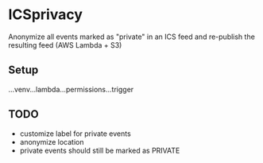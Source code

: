 # ICSprivacy
Anonymize all events marked as "private" in an ICS feed and re-publish the resulting feed (AWS Lambda + S3)

## Setup
...venv...lambda...permissions...trigger

## TODO
- customize label for private events
- anonymize location
- private events should still be marked as PRIVATE

